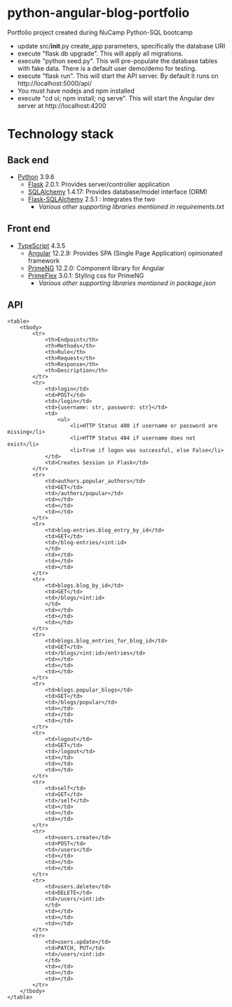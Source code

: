 # python-angular-blog-portfolio
Portfolio project created during NuCamp Python-SQL bootcamp

* update src/__init__.py create_app parameters, specifically the database URI
* execute "flask db upgrade".  This will apply all migrations.
* execute "python seed.py".  This will pre-populate the database tables with fake data.  There is a default user demo/demo for testing.
* execute "flask run".  This will start the API server.  By default it runs on http://localhost:5000/api/
* You must have nodejs and npm installed
* execute "cd ui; npm install; ng serve".  This will start the Angular dev server at http://localhost:4200

# Technology stack

## Back end
* [Python](http://python.org) 3.9.6
  * [Flask](https://flask.palletsprojects.com) 2.0.1:  Provides server/controller application
  * [SQLAlchemy](https://www.sqlalchemy.org) 1.4.17:  Provides database/model interface (ORM)
  * [Flask-SQLAlchemy](https://flask-sqlalchemy.palletsprojects.com) 2.5.1 : Integrates the two
    * *Various other supporting libraries mentioned in requirements.txt*

## Front end
* [TypeScript](https://www.typescriptlang.org) 4.3.5
  * [Angular](http://angular.io) 12.2.9:  Provides SPA (Single Page Application) opinionated framework
  * [PrimeNG](http://primefaces.org/primeng) 12.2.0:  Component library for Angular
  * [PrimeFlex](http://primefaces.org/primeflex) 3.0.1:  Styling css for PrimeNG
    * *Various other supporting libraries mentioned in package.json*

## API

    <table>
        <tbody>
            <tr>
                <th>Endpoint</th>
                <th>Methods</th>
                <th>Rule</th>
                <th>Request</th>
                <th>Response</th>
                <th>Description</th>
            </tr>
            <tr>
                <td>login</td>
                <td>POST</td>
                <td>/login</td>
                <td>{username: str, password: str}</td>
                <td>
                    <ul>
                        <li>HTTP Status 400 if username or password are missing</li>
                        <li>HTTP Status 404 if username does not exist</li>
                        <li>True if logon was successful, else False</li>
                </td>
                <td>Creates Session in Flask</td>
            </tr>
            <tr>
                <td>authors.popular_authors</td>
                <td>GET</td>
                <td>/authors/popular</td>
                <td></td>
                <td></td>
                <td></td>
            </tr>
            <tr>
                <td>blog-entries.blog_entry_by_id</td>
                <td>GET</td>
                <td>/blog-entries/<int:id>
                </td>
                <td></td>
                <td></td>
                <td></td>
            </tr>
            <tr>
                <td>blogs.blog_by_id</td>
                <td>GET</td>
                <td>/blogs/<int:id>
                </td>
                <td></td>
                <td></td>
                <td></td>
            </tr>
            <tr>
                <td>blogs.blog_entries_for_blog_id</td>
                <td>GET</td>
                <td>/blogs/<int:id>/entries</td>
                <td></td>
                <td></td>
                <td></td>
            </tr>
            <tr>
                <td>blogs.popular_blogs</td>
                <td>GET</td>
                <td>/blogs/popular</td>
                <td></td>
                <td></td>
                <td></td>
            </tr>
            <tr>
                <td>logout</td>
                <td>GET</td>
                <td>/logout</td>
                <td></td>
                <td></td>
                <td></td>
            </tr>
            <tr>
                <td>self</td>
                <td>GET</td>
                <td>/self</td>
                <td></td>
                <td></td>
                <td></td>
            </tr>
            <tr>
                <td>users.create</td>
                <td>POST</td>
                <td>/users</td>
                <td></td>
                <td></td>
                <td></td>
            </tr>
            <tr>
                <td>users.delete</td>
                <td>DELETE</td>
                <td>/users/<int:id>
                </td>
                <td></td>
                <td></td>
                <td></td>
            </tr>
            <tr>
                <td>users.update</td>
                <td>PATCH, PUT</td>
                <td>/users/<int:id>
                </td>
                <td></td>
                <td></td>
                <td></td>
            </tr>
        </tbody>
    </table>
